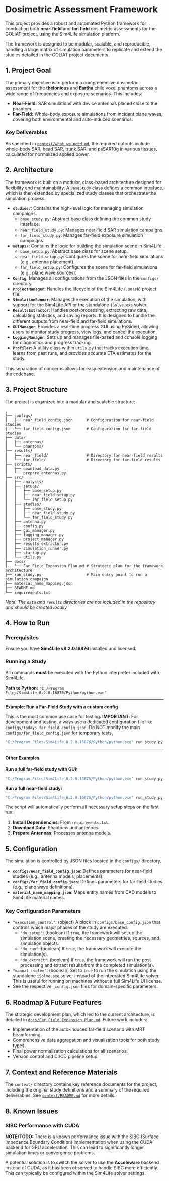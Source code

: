 # Dosimetric Assessment Framework

This project provides a robust and automated Python framework for conducting both **near-field** and **far-field** dosimetric assessments for the GOLIAT project, using the Sim4Life simulation platform.

The framework is designed to be modular, scalable, and reproducible, handling a large matrix of simulation parameters to replicate and extend the studies detailed in the GOLIAT project documents.

## 1. Project Goal

The primary objective is to perform a comprehensive dosimetric assessment for the **thelonious** and **Eartha** child voxel phantoms across a wide range of frequencies and exposure scenarios. This includes:
- **Near-Field:** SAR simulations with device antennas placed close to the phantom.
- **Far-Field:** Whole-body exposure simulations from incident plane waves, covering both environmental and auto-induced scenarios.

### Key Deliverables

As specified in [`context/what we need.md`](context/what%20we%20need.md:1), the required outputs include whole-body SAR, head SAR, trunk SAR, and psSAR10g in various tissues, calculated for normalized applied power.

## 2. Architecture

The framework is built on a modular, class-based architecture designed for flexibility and maintainability. A `BaseStudy` class defines a common interface, which is then extended by specialized study classes that orchestrate the simulation process.

-   **`studies/`**: Contains the high-level logic for managing simulation campaigns.
    -   `base_study.py`: Abstract base class defining the common study interface.
    -   `near_field_study.py`: Manages near-field SAR simulation campaigns.
    -   `far_field_study.py`: Manages far-field exposure simulation campaigns.
-   **`setups/`**: Contains the logic for building the simulation scene in Sim4Life.
    -   `base_setup.py`: Abstract base class for scene setup.
    -   `near_field_setup.py`: Configures the scene for near-field simulations (e.g., antenna placement).
    -   `far_field_setup.py`: Configures the scene for far-field simulations (e.g., plane wave sources).
-   **`Config`**: Manages all configurations from the JSON files in the `configs/` directory.
-   **`ProjectManager`**: Handles the lifecycle of the Sim4Life (`.smash`) project file.
-   **`SimulationRunner`**: Manages the execution of the simulation, with support for the Sim4Life API or the standalone `iSolve.exe` solver.
-   **`ResultsExtractor`**: Handles post-processing, extracting raw data, calculating statistics, and saving reports. It is designed to handle the different outputs from near-field and far-field simulations.
-   **`GUIManager`**: Provides a real-time progress GUI using PySide6, allowing users to monitor study progress, view logs, and cancel the execution.
-   **`LoggingManager`**: Sets up and manages file-based and console logging for diagnostics and progress tracking.
-   **`Profiler`**: A utility class within `utils.py` that tracks execution time, learns from past runs, and provides accurate ETA estimates for the study.

This separation of concerns allows for easy extension and maintenance of the codebase.

## 3. Project Structure

The project is organized into a modular and scalable structure:

```
.
├── configs/
│   ├── near_field_config.json      # Configuration for near-field studies
│   └── far_field_config.json       # Configuration for far-field studies
├── data/
│   ├── antennas/
│   └── phantoms/
├── results/
│   ├── near_field/                 # Directory for near-field results
│   └── far_field/                  # Directory for far-field results
├── scripts/
│   ├── download_data.py
│   └── prepare_antennas.py
├── src/
│   ├── analysis/
│   ├── setups/
│   │   ├── base_setup.py
│   │   ├── near_field_setup.py
│   │   └── far_field_setup.py
│   ├── studies/
│   │   ├── base_study.py
│   │   ├── near_field_study.py
│   │   └── far_field_study.py
│   ├── antenna.py
│   ├── config.py
│   ├── gui_manager.py
│   ├── logging_manager.py
│   ├── project_manager.py
│   ├── results_extractor.py
│   ├── simulation_runner.py
│   ├── startup.py
│   └── utils.py
├── docs/
│   └── Far_Field_Expansion_Plan.md # Strategic plan for the framework architecture
├── run_study.py                    # Main entry point to run a simulation campaign
├── material_name_mapping.json
├── README.md
└── requirements.txt
```

*Note: The `data` and `results` directories are not included in the repository and should be created locally.*

## 4. How to Run

### Prerequisites

Ensure you have **Sim4Life v8.2.0.16876** installed and licensed.

### Running a Study

All commands **must** be executed with the Python interpreter included with Sim4Life.

**Path to Python:** `"C:/Program Files/Sim4Life_8.2.0.16876/Python/python.exe"`

---

**Example: Run a Far-Field Study with a custom config**

This is the most common use case for testing. **IMPORTANT**: For development and testing, always use a dedicated configuration file like `configs/todays_far_field_config.json`. Do NOT modify the main `configs/far_field_config.json` for temporary tests.

```bash
"C:/Program Files/Sim4Life_8.2.0.16876/Python/python.exe" run_study.py far_field --config "configs/todays_far_field_config.json"
```

---

#### Other Examples

**Run a full far-field study with GUI:**
```bash
"C:/Program Files/Sim4Life_8.2.0.16876/Python/python.exe" run_study.py far_field
```

**Run a full near-field study:**
```bash
"C:/Program Files/Sim4Life_8.2.0.16876/Python/python.exe" run_study.py near_field
```

The script will automatically perform all necessary setup steps on the first run:
1.  **Install Dependencies**: From `requirements.txt`.
2.  **Download Data**: Phantoms and antennas.
3.  **Prepare Antennas**: Processes antenna models.

## 5. Configuration

The simulation is controlled by JSON files located in the `configs/` directory.

-   **`configs/near_field_config.json`**: Defines parameters for near-field studies (e.g., antenna models, placements).
-   **`configs/far_field_config.json`**: Defines parameters for far-field studies (e.g., plane wave definitions).
-   **`material_name_mapping.json`**: Maps entity names from CAD models to Sim4Life material names.

### Key Configuration Parameters

-   `"execution_control"`: (object) A block in `configs/base_config.json` that controls which major phases of the study are executed.
    -   `"do_setup"`: (boolean) If `true`, the framework will set up the simulation scene, creating the necessary geometries, sources, and simulation objects.
    -   `"do_run"`: (boolean) If `true`, the framework will execute the simulation(s).
    -   `"do_extract"`: (boolean) If `true`, the framework will run the post-processing and extract results from the completed simulation(s).
-   `"manual_isolve"`: (boolean) Set to `true` to run the simulation using the standalone `iSolve.exe` solver instead of the integrated Sim4Life solver. This is useful for running on machines without a full Sim4Life UI license.
-   See the respective `_config.json` files for domain-specific parameters.

## 6. Roadmap & Future Features

The strategic development plan, which led to the current architecture, is detailed in [`docs/Far_Field_Expansion_Plan.md`](docs/Far_Field_Expansion_Plan.md). Future work includes:
-   Implementation of the auto-induced far-field scenario with MRT beamforming.
-   Comprehensive data aggregation and visualization tools for both study types.
-   Final power normalization calculations for all scenarios.
-   Version control and CI/CD pipeline setup.

## 7. Context and Reference Materials

The `context/` directory contains key reference documents for the project, including the original study definitions and a summary of the required deliverables. See [`context/README.md`](context/README.md) for more details.
## 8. Known Issues

### SIBC Performance with CUDA

**NOTE/TODO:** There is a known performance issue with the SIBC (Surface Impedance Boundary Condition) implementation when using the CUDA backend for GPU acceleration. This can lead to significantly longer simulation times or convergence problems.

A potential solution is to switch the solver to use the **Acceleware** backend instead of CUDA, as it has been observed to handle SIBC more efficiently. This can typically be configured within the Sim4Life solver settings.